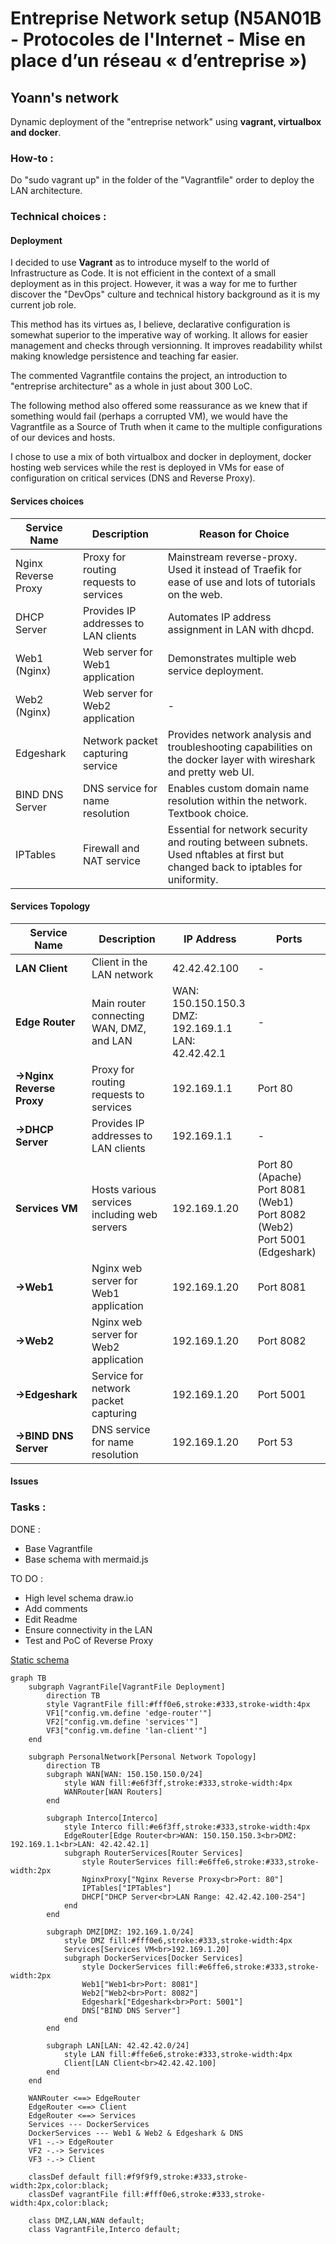 # Entreprise Network setup (N5AN01B - Protocoles de l'Internet - Mise en place d’un réseau « d’entreprise »)

## Yoann's network

Dynamic deployment of the "entreprise network" using **vagrant, virtualbox and docker**.

### How-to :
Do "sudo vagrant up" in the folder of the "Vagrantfile" order to deploy the LAN architecture.

### Technical choices : 
#### Deployment
I decided to use **Vagrant** as to introduce myself to the world of Infrastructure as Code. It is not efficient in the context of a small deployment as in this project. However, it was a way for me to further discover the "DevOps" culture and technical history background as it is my current job role.

This method has its virtues as, I believe, declarative configuration is somewhat superior to the imperative way of working. It allows for easier management and checks through versionning. It improves readability whilst making knowledge persistence and teaching far easier. 

The commented Vagrantfile contains the project, an introduction to "entreprise architecture" as a whole in just about 300 LoC.

The following method also offered some reassurance as we knew that if something would fail (perhaps a corrupted VM), we would have the Vagrantfile as a Source of Truth when it came to the multiple configurations of our devices and hosts.

I chose to use a mix of both virtualbox and docker in deployment, docker hosting web services while the rest is deployed in VMs for ease of configuration on critical services (DNS and Reverse Proxy).
#### Services choices
| Service Name       | Description                                    | Reason for Choice |
|--------------------|------------------------------------------------|-------------------|
| Nginx Reverse Proxy| Proxy for routing requests to services         | Mainstream reverse-proxy. Used it instead of Traefik for ease of use and lots of tutorials on the web.  |
| DHCP Server        | Provides IP addresses to LAN clients           | Automates IP address assignment in LAN with dhcpd. |
| Web1 (Nginx)       | Web server for Web1 application                | Demonstrates multiple web service deployment. |
| Web2 (Nginx)       | Web server for Web2 application                | - |
| Edgeshark          | Network packet capturing service               | Provides network analysis and troubleshooting capabilities on the docker layer with wireshark and pretty web UI. |
| BIND DNS Server    | DNS service for name resolution                | Enables custom domain name resolution within the network. Textbook choice. |
| IPTables           | Firewall and NAT service                       | Essential for network security and routing between subnets. Used nftables at first but changed back to iptables for uniformity. |

#### Services Topology
| Service Name       | Description                                    | IP Address         | Ports              |
|--------------------|------------------------------------------------|---------------------|--------------------|
| **LAN Client**      | Client in the LAN network                       | 42.42.42.100       | -                  |
| **Edge Router**     | Main router connecting WAN, DMZ, and LAN      | WAN: 150.150.150.3 <br> DMZ: 192.169.1.1 <br> LAN: 42.42.42.1 | -                  |
| **->Nginx Reverse Proxy** | Proxy for routing requests to services    | 192.169.1.1        | Port 80            |
| **->DHCP Server**     | Provides IP addresses to LAN clients           | 192.169.1.1        | -                  |
| **Services VM**     | Hosts various services including web servers   | 192.169.1.20       | Port 80 (Apache) <br> Port 8081 (Web1) <br> Port 8082 (Web2) <br> Port 5001 (Edgeshark) |
| **->Web1**            | Nginx web server for Web1 application          | 192.169.1.20       | Port 8081          |
| **->Web2**            | Nginx web server for Web2 application          | 192.169.1.20       | Port 8082          |
| **->Edgeshark**       | Service for network packet capturing            | 192.169.1.20       | Port 5001          |
| **->BIND DNS Server** | DNS service for name resolution                 | 192.169.1.20       | Port 53            |


#### Issues


### Tasks : 
DONE :
  - Base Vagrantfile
  - Base schema with mermaid.js

TO DO :
  - High level schema draw.io
  - Add comments
  - Edit Readme
  - Ensure connectivity in the LAN
  - Test and PoC of Reverse Proxy
    
[Static schema](yoannn-net/schema_mermaid.png)

```mermaid
graph TB
    subgraph VagrantFile[VagrantFile Deployment]
        direction TB
        style VagrantFile fill:#fff0e6,stroke:#333,stroke-width:4px
        VF1["config.vm.define 'edge-router'"]
        VF2["config.vm.define 'services'"]
        VF3["config.vm.define 'lan-client'"]
    end

    subgraph PersonalNetwork[Personal Network Topology]
        direction TB
        subgraph WAN[WAN: 150.150.150.0/24]
            style WAN fill:#e6f3ff,stroke:#333,stroke-width:4px
            WANRouter[WAN Routers]
        end

        subgraph Interco[Interco]
            style Interco fill:#e6f3ff,stroke:#333,stroke-width:4px
            EdgeRouter[Edge Router<br>WAN: 150.150.150.3<br>DMZ: 192.169.1.1<br>LAN: 42.42.42.1]
            subgraph RouterServices[Router Services]
                style RouterServices fill:#e6ffe6,stroke:#333,stroke-width:2px
                NginxProxy["Nginx Reverse Proxy<br>Port: 80"]
                IPTables["IPTables"]
                DHCP["DHCP Server<br>LAN Range: 42.42.42.100-254"]
            end
        end

        subgraph DMZ[DMZ: 192.169.1.0/24]
            style DMZ fill:#fff0e6,stroke:#333,stroke-width:4px
            Services[Services VM<br>192.169.1.20]
            subgraph DockerServices[Docker Services]
                style DockerServices fill:#e6ffe6,stroke:#333,stroke-width:2px
                Web1["Web1<br>Port: 8081"]
                Web2["Web2<br>Port: 8082"]
                Edgeshark["Edgeshark<br>Port: 5001"]
                DNS["BIND DNS Server"]
            end
        end

        subgraph LAN[LAN: 42.42.42.0/24]
            style LAN fill:#ffe6e6,stroke:#333,stroke-width:4px
            Client[LAN Client<br>42.42.42.100]
        end
    end

    WANRouter <==> EdgeRouter
    EdgeRouter <==> Client
    EdgeRouter <==> Services
    Services --- DockerServices
    DockerServices --- Web1 & Web2 & Edgeshark & DNS
    VF1 -.-> EdgeRouter
    VF2 -.-> Services
    VF3 -.-> Client

    classDef default fill:#f9f9f9,stroke:#333,stroke-width:2px,color:black;
    classDef vagrantFile fill:#fff0e6,stroke:#333,stroke-width:4px,color:black;
    
    class DMZ,LAN,WAN default;
    class VagrantFile,Interco default;
```
